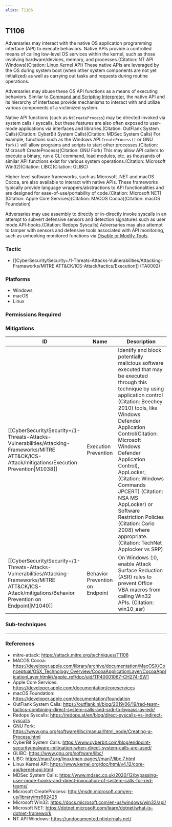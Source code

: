 ```yaml
---
alias: T1106
---
```


## T1106

Adversaries may interact with the native OS application programming interface (API) to execute behaviors. Native APIs provide a controlled means of calling low-level OS services within the kernel, such as those involving hardware/devices, memory, and processes.(Citation: NT API Windows)(Citation: Linux Kernel API) These native APIs are leveraged by the OS during system boot (when other system components are not yet initialized) as well as carrying out tasks and requests during routine operations.

Adversaries may abuse these OS API functions as a means of executing behaviors. Similar to [Command and Scripting Interpreter](https://attack.mitre.org/techniques/T1059), the native API and its hierarchy of interfaces provide mechanisms to interact with and utilize various components of a victimized system.

Native API functions (such as <code>NtCreateProcess</code>) may be directed invoked via system calls / syscalls, but these features are also often exposed to user-mode applications via interfaces and libraries.(Citation: OutFlank System Calls)(Citation: CyberBit System Calls)(Citation: MDSec System Calls) For example, functions such as the Windows API <code>CreateProcess()</code> or GNU <code>fork()</code> will allow programs and scripts to start other processes.(Citation: Microsoft CreateProcess)(Citation: GNU Fork) This may allow API callers to execute a binary, run a CLI command, load modules, etc. as thousands of similar API functions exist for various system operations.(Citation: Microsoft Win32)(Citation: LIBC)(Citation: GLIBC)

Higher level software frameworks, such as Microsoft .NET and macOS Cocoa, are also available to interact with native APIs. These frameworks typically provide language wrappers/abstractions to API functionalities and are designed for ease-of-use/portability of code.(Citation: Microsoft NET)(Citation: Apple Core Services)(Citation: MACOS Cocoa)(Citation: macOS Foundation)

Adversaries may use assembly to directly or in-directly invoke syscalls in an attempt to subvert defensive sensors and detection signatures such as user mode API-hooks.(Citation: Redops Syscalls) Adversaries may also attempt to tamper with sensors and defensive tools associated with API monitoring, such as unhooking monitored functions via [Disable or Modify Tools](https://attack.mitre.org/techniques/T1562/001).


### Tactic
- [[CyberSecurity/Security+/1-Threats-Attacks-Vulnerabilities/Attacking-Frameworks/MITRE ATT&CK/ICS-Attack/tactics/Execution]] (TA0002)

### Platforms
- Windows
- macOS
- Linux

### Permissions Required

### Mitigations

| ID | Name | Description |
| --- | --- | --- |
| [[CyberSecurity/Security+/1-Threats-Attacks-Vulnerabilities/Attacking-Frameworks/MITRE ATT&CK/ICS-Attack/mitigations/Execution Prevention\|M1038]] | Execution Prevention | Identify and block potentially malicious software executed that may be executed through this technique by using application control (Citation: Beechey 2010) tools, like Windows Defender Application Control(Citation: Microsoft Windows Defender Application Control), AppLocker, (Citation: Windows Commands JPCERT) (Citation: NSA MS AppLocker) or Software Restriction Policies (Citation: Corio 2008) where appropriate. (Citation: TechNet Applocker vs SRP) |
| [[CyberSecurity/Security+/1-Threats-Attacks-Vulnerabilities/Attacking-Frameworks/MITRE ATT&CK/ICS-Attack/mitigations/Behavior Prevention on Endpoint\|M1040]] | Behavior Prevention on Endpoint | On Windows 10, enable Attack Surface Reduction (ASR) rules to prevent Office VBA macros from calling Win32 APIs. (Citation: win10_asr) |

### Sub-techniques


---
### References

- mitre-attack: https://attack.mitre.org/techniques/T1106
- MACOS Cocoa: https://developer.apple.com/library/archive/documentation/MacOSX/Conceptual/OSX_Technology_Overview/CocoaApplicationLayer/CocoaApplicationLayer.html#//apple_ref/doc/uid/TP40001067-CH274-SW1
- Apple Core Services: https://developer.apple.com/documentation/coreservices
- macOS Foundation: https://developer.apple.com/documentation/foundation
- OutFlank System Calls: https://outflank.nl/blog/2019/06/19/red-team-tactics-combining-direct-system-calls-and-srdi-to-bypass-av-edr/
- Redops Syscalls: https://redops.at/en/blog/direct-syscalls-vs-indirect-syscalls
- GNU Fork: https://www.gnu.org/software/libc/manual/html_node/Creating-a-Process.html
- CyberBit System Calls: https://www.cyberbit.com/blog/endpoint-security/malware-mitigation-when-direct-system-calls-are-used/
- GLIBC: https://www.gnu.org/software/libc/
- LIBC: https://man7.org/linux/man-pages//man7/libc.7.html
- Linux Kernel API: https://www.kernel.org/doc/html/v4.12/core-api/kernel-api.html
- MDSec System Calls: https://www.mdsec.co.uk/2020/12/bypassing-user-mode-hooks-and-direct-invocation-of-system-calls-for-red-teams/
- Microsoft CreateProcess: http://msdn.microsoft.com/en-us/library/ms682425
- Microsoft Win32: https://docs.microsoft.com/en-us/windows/win32/api/
- Microsoft NET: https://dotnet.microsoft.com/learn/dotnet/what-is-dotnet-framework
- NT API Windows: https://undocumented.ntinternals.net/
